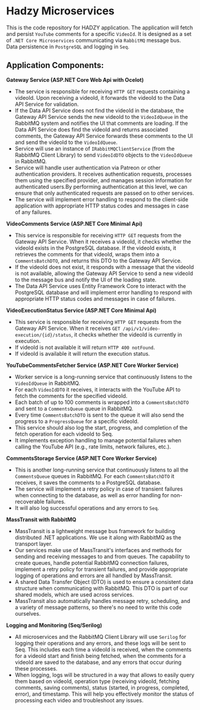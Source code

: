 


# Hadzy Microservices
This is the code repository for HADZY application.
The application will fetch and persist ```YouTube``` comments for a specific ```VideoId```.
It is designed as a set of ```.NET Core Microservices``` communicating via ```RabbitMQ``` message bus.  
Data persistence in ```PostgreSQL``` and logging in ```Seq```.

## Application Components:
**Gateway Service (ASP.NET Core Web Api with Ocelot)**
* The service is responsible for receiving ```HTTP GET``` requests containing a videoId. Upon receiving a videoId, it forwards the videoId to the Data API Service for validation.
* If the Data API Service does not find the videoId in the database, the Gateway API Service sends the new videoId to the ```VideoIdQueue``` in the RabbitMQ system and notifies the UI that comments are loading. If the Data API Service does find the videoId and returns associated comments, the Gateway API Service forwards these comments to the UI and send the videoId to the ```VideoIdQueue```.
* Service will use an instance of ```IRabbitMQClientService``` (from the RabbitMQ Client Library) to send ```VideoIdDTO``` objects to the ```VideoIdQueue``` in RabbitMQ.
* Service will handle user authentication via Patreon or other authentication providers. It receives authentication requests, processes them using the specified provider, and manages session information for authenticated users.By performing authentication at this level, we can ensure that only authenticated requests are passed on to other services.
* The service will implement error handling to respond to the client-side application with appropriate HTTP status codes and messages in case of any failures.

**VideoComments Service (ASP.NET Core Minimal Api)**
* This service is responsible for receiving ```HTTP GET``` requests from the Gateway API Service. When it receives a videoId, it checks whether the videoId exists in the PostgreSQL database. If the videoId exists, it retrieves the comments for that videoId, wraps them into a ```CommentsBatchDTO```, and returns this DTO to the Gateway API Service.
* If the videoId does not exist, it responds with a message that the videoId is not available, allowing the Gateway API Service to send a new videoId to the message bus and notify the UI of the loading state.
* The Data API Service uses Entity Framework Core to interact with the PostgreSQL database and will implement error handling to respond with appropriate HTTP status codes and messages in case of failures.

**VideoExecutionStatus Service (ASP.NET Core Minimal Api)**
* This service is responsible for receiving ```HTTP GET``` requests from the Gateway API Service. When it receives ```GET /api/v1/video-execution/{id}/status```, it checks whether the videoId is currently in execution.
* If videoId is not available it will return ```HTTP 400 notFound```.
* If videoId is available it will return the execution status.

**YouTubeCommentsFetcher Service (ASP.NET Core Worker Service)**
* Worker service is a long-running service that continuously listens to the ```VideoIdQueue``` in RabbitMQ.
* For each ```VideoIdDTO``` it receives, it interacts with the YouTube API to fetch the comments for the specified videoId.
* Each batch of up to 100 comments is wrapped into a ```CommentsBatchDTO``` and sent to a ```CommentsQueue``` queue in RabbitMQ.
* Every time ```CommentsBatchDTO``` is sent to the queue it will also send the progress to a ```ProgressQueue``` for a specific videoId.
* This service should also log the start, progress, and completion of the fetch operation for each videoId to Seq.
* It implements exception handling to manage potential failures when calling the YouTube API (e.g., rate limits, network failures, etc.).

**CommentsStorage Service (ASP.NET Core Worker Service)**
* This is another long-running service that continuously listens to all the ```CommentsQueue``` queues in RabbitMQ. For each ```CommentsBatchDTO``` it receives, it saves the comments to a PostgreSQL database.
* The service will implement a retry policy in case of transient failures when connecting to the database, as well as error handling for non-recoverable failures.
* It will also log successful operations and any errors to ```Seq```.

**MassTransit with RabbitMQ**
* MassTransit is a lightweight message bus framework for building distributed .NET applications. We use it along with RabbitMQ as the transport layer.
* Our services make use of MassTransit's interfaces and methods for sending and receiving messages to and from queues. The capability to create queues, handle potential RabbitMQ connection failures, implement a retry policy for transient failures, and provide appropriate logging of operations and errors are all handled by MassTransit.
* A shared Data Transfer Object (DTO) is used to ensure a consistent data structure when communicating with RabbitMQ. This DTO is part of our shared models, which are used across services.
* MassTransit also automatically handles message retry, scheduling, and a variety of message patterns, so there's no need to write this code ourselves.

**Logging and Monitoring (Seq/Serilog)**
* All microservices and the RabbitMQ Client Library will use ```Serilog``` for logging their operations and any errors, and these logs will be sent to Seq. This includes each time a videoId is received, when the comments for a videoId start and finish being fetched, when the comments for a videoId are saved to the database, and any errors that occur during these processes.
* When logging, logs will be structured in a way that allows to easily query them based on videoId, operation type (receiving videoId, fetching comments, saving comments), status (started, in progress, completed, error), and timestamp. This will help you effectively monitor the status of processing each video and troubleshoot any issues.
